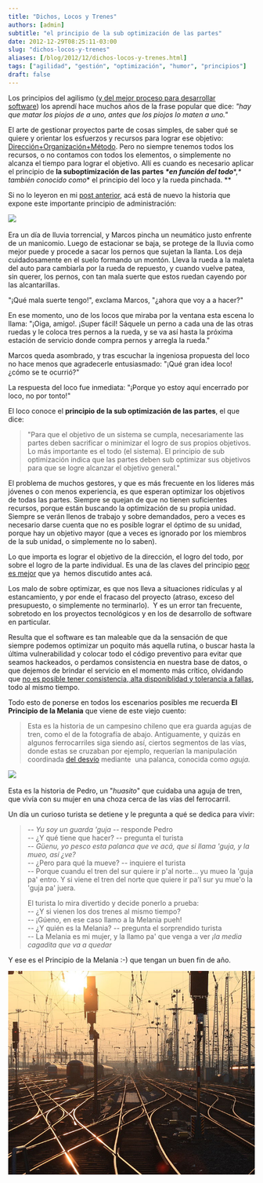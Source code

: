 ```yaml
---
title: "Dichos, Locos y Trenes"
authors: [admin]
subtitle: "el principio de la sub optimización de las partes"
date: 2012-12-29T08:25:11-03:00
slug: "dichos-locos-y-trenes"
aliases: [/blog/2012/12/dichos-locos-y-trenes.html]
tags: ["agilidad", "gestión", "optimización", "humor", "principios"]
draft: false
---
```


Los principios del agilismo ([y del mejor proceso para desarrollar software](/blog/2011/09/el-mejor-proceso-de-desarrollo-de-software.html)) los
aprendí hace muchos años de la frase popular que dice: *"hay que matar
los piojos de a uno, antes que los piojos lo maten a uno."*

El arte de gestionar proyectos parte de cosas simples, de saber qué se
quiere y orientar los esfuerzos y recursos para lograr ese objetivo:
[Dirección+Organización+Método](/blog/2012/05/conoces-a-pin-pon.html).
Pero no siempre tenemos todos los recursos, o no contamos con todos los
elementos, o simplemente no alcanza el tiempo para lograr el objetivo.
Allí es cuando es necesario aplicar el principio de **la suboptimización
de las partes *\*en función del todo****,*\* también conocido como*\* el
principio del loco y la rueda pinchada. \**

Si no lo leyeron en mi [post anterior](/blog/2012/12/locos-y-ruedas.html), acá está de
nuevo la historia que expone este importante principio de
administración:

![](https://d2dspjyoh5c79p.cloudfront.net/f018dd85-625d-11e5-a640-83ed6ac97527-aa9f18b7)

Era un día de lluvia torrencial, y Marcos pincha un neumático justo
enfrente de un manicomio. Luego de estacionar se baja, se protege de la
lluvia como mejor puede y procede a sacar los pernos que sujetan la
llanta. Los deja cuidadosamente en el suelo formando un montón. Lleva la
rueda a la maleta del auto para cambiarla por la rueda de repuesto, y
cuando vuelve patea, sin querer, los pernos, con tan mala suerte que
estos ruedan cayendo por las
alcantarillas.

"¡Qué mala suerte tengo!", exclama Marcos, "¿ahora que voy a a hacer?"

En ese momento, uno de los locos que miraba por la ventana esta escena
lo llama: "¡Oiga, amigo!. ¡Super fácil! Sáquele un perno a cada una de
las otras ruedas y le coloca tres pernos a la rueda, y se va así hasta
la próxima estación de servicio donde compra pernos y arregla la rueda."

Marcos queda asombrado, y tras escuchar la ingeniosa propuesta del loco
no hace menos que agradecerle entusiasmado: "¡Qué gran idea loco! ¿cómo
se te ocurrió?"

La respuesta del loco fue inmediata: "¡Porque yo estoy aquí encerrado
por loco, no por tonto!"

El loco conoce el **principio de la sub optimización de las partes**, el que dice:

> "Para que el objetivo de un sistema se cumpla, necesariamente las
> partes deben sacrificar o minimizar el logro de sus propios objetivos.
> Lo más importante es el todo (el sistema). El principio de sub
> optimización indica que las partes deben sub optimizar sus objetivos
> para que se logre alcanzar el objetivo general."

El problema de muchos gestores, y que es más frecuente en los líderes
más jóvenes o con menos experiencia, es que esperan optimizar los
objetivos de todas las partes. Siempre se quejan de que no tienen
suficientes recursos, porque están buscando la optimización de su propia
unidad. Siempre se verán llenos de trabajo y sobre demandados, pero a
veces es necesario darse cuenta que no es posible lograr el óptimo de su
unidad, porque hay un objetivo mayor (que a veces es ignorado por los
miembros de la sub unidad, o simplemente no lo saben).

Lo que importa es lograr el objetivo de la dirección, el logro del todo,
por sobre el logro de la parte individual. Es una de las claves del
principio [peor es mejor](/blog/2010/05/peor-es-mejor.html) que ya  hemos
discutido antes acá.

Los malo de sobre optimizar, es que nos lleva a situaciones ridículas y
al estancamiento, y por ende el fracaso del proyecto (atraso, exceso del
presupuesto, o simplemente no terminarlo).  Y es un error tan frecuente,
sobretodo en los proyectos tecnológicos y en los de desarrollo de
software en particular.

Resulta que el software es tan maleable que da la sensación de que
siempre podemos optimizar un poquito más aquella rutina, o buscar hasta
la última vulnerabilidad y colocar todo el código preventivo para evitar
que seamos hackeados, o perdamos consistencia en nuestra base de datos,
o que dejemos de brindar el servicio en el momento más crítico,
olvidando que [no es posible tener consistencia, alta disponiblidad y
tolerancia a fallas](/blog/2012/05/dos-de-tres.html),
todo al mismo tiempo.

Todo esto de ponerse en todos los escenarios posibles me recuerda **El
Principio de la Melania** que viene de este viejo cuento:

> Esta es la historia de un campesino chileno que era guarda agujas de
> tren, como el de la fotografía de abajo. Antiguamente, y quizás en
> algunos ferrocarriles siga siendo así, ciertos segmentos de las vías,
> donde estas se cruzaban por ejemplo, requerían la manipulación
> coordinada [del desvío](//es.wikipedia.org/wiki/Desv%C3%ADo_(ferrocarril)) mediante
>  una palanca, conocida como *aguja.*

![](https://d2dspjyoh5c79p.cloudfront.net/4690f176-625e-11e5-a640-83ed6ac97527-aa9f18b7)

Esta es la historia de Pedro, un "*huasito*" que cuidaba una aguja de
tren, que vivía con su mujer en una choza cerca de las vías del
ferrocarril. 

Un día un curioso turista se detiene y le pregunta a qué se dedica para
vivir:

> -- *Yu soy un guarda \'guja* -- responde Pedro\
> -- ¿Y qué tiene que hacer? -- pregunta el turista\
> -- *Güenu, yo pesco esta palanca que ve acá, que si llama 'guja, y
> la mueo, así ¿ve?*\
> -- ¿Pero para qué la mueve? -- inquiere el turista\
> -- Porque cuandu el tren del sur quiere ir p\'al norte\... yu mueo
> la \'guja pa\' entro. Y si viene el tren del norte que quiere ir pa\'l
> sur yu mue\'o la \'guja pa\' juera.
>
> El turista lo mira divertido y decide ponerlo a prueba:\
> -- ¿Y si vienen los dos trenes al mismo tiempo?\
> -- ¡Gúeno, en ese caso llamo a la Melania pueh!\
> -- ¿Y quién es la Melania? -- pregunta el sorprendido turista\
> -- La Melania es mi mujer, y la llamo pa' que venga a ver *¡la media
> cagadita que va a quedar*

Y ese es el Principio de la Melania :-) que tengan un buen fin de año.

![](DesviosDeTrenes.jpg)
